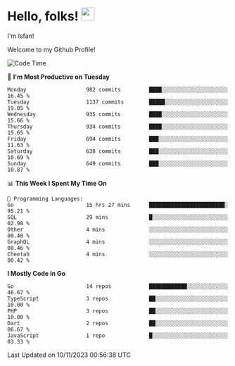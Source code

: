 # Hello, folks! <img src="https://raw.githubusercontent.com/MartinHeinz/MartinHeinz/master/wave.gif" width="30px" height="30px" />

I'm Isfan!

Welcome to my Github Profile!

<!--START_SECTION:waka-->
![Code Time](http://img.shields.io/badge/Code%20Time-3%2C043%20hrs%2042%20mins-blue)

📅 **I'm Most Productive on Tuesday** 

```text
Monday                   982 commits         ████░░░░░░░░░░░░░░░░░░░░░   16.45 % 
Tuesday                  1137 commits        █████░░░░░░░░░░░░░░░░░░░░   19.05 % 
Wednesday                935 commits         ████░░░░░░░░░░░░░░░░░░░░░   15.66 % 
Thursday                 934 commits         ████░░░░░░░░░░░░░░░░░░░░░   15.65 % 
Friday                   694 commits         ███░░░░░░░░░░░░░░░░░░░░░░   11.63 % 
Saturday                 638 commits         ███░░░░░░░░░░░░░░░░░░░░░░   10.69 % 
Sunday                   649 commits         ███░░░░░░░░░░░░░░░░░░░░░░   10.87 % 
```


📊 **This Week I Spent My Time On** 

```text
💬 Programming Languages: 
Go                       15 hrs 27 mins      ████████████████████████░   95.21 % 
SQL                      29 mins             █░░░░░░░░░░░░░░░░░░░░░░░░   02.98 % 
Other                    4 mins              ░░░░░░░░░░░░░░░░░░░░░░░░░   00.48 % 
GraphQL                  4 mins              ░░░░░░░░░░░░░░░░░░░░░░░░░   00.46 % 
Cheetah                  4 mins              ░░░░░░░░░░░░░░░░░░░░░░░░░   00.42 % 
```

**I Mostly Code in Go** 

```text
Go                       14 repos            ████████████░░░░░░░░░░░░░   46.67 % 
TypeScript               3 repos             ██░░░░░░░░░░░░░░░░░░░░░░░   10.00 % 
PHP                      3 repos             ██░░░░░░░░░░░░░░░░░░░░░░░   10.00 % 
Dart                     2 repos             ██░░░░░░░░░░░░░░░░░░░░░░░   06.67 % 
JavaScript               1 repo              █░░░░░░░░░░░░░░░░░░░░░░░░   03.33 % 
```




 Last Updated on 10/11/2023 00:56:38 UTC
<!--END_SECTION:waka-->

<!--
**isfanazha/isfanazha** is a ✨ _special_ ✨ repository because its `README.md` (this file) appears on your GitHub profile.

Here are some ideas to get you started:

- 🔭 I’m currently working on ...
- 🌱 I’m currently learning ...
- 👯 I’m looking to collaborate on ...
- 🤔 I’m looking for help with ...
- 💬 Ask me about ...
- 📫 How to reach me: ...
- 😄 Pronouns: ...
- ⚡ Fun fact: ...
-->

